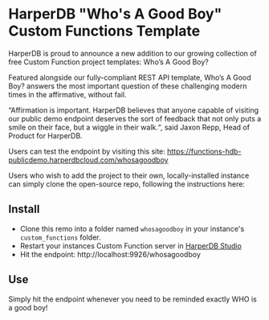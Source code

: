 # HarperDB "Who's A Good Boy" Custom Functions Template

HarperDB is proud to announce a new addition to our growing collection of free Custom Function project templates: Who’s A Good Boy?

Featured alongside our fully-compliant REST API template, Who’s A Good Boy? answers the most important question of these challenging modern times  in the affirmative, without fail.

“Affirmation is important. HarperDB believes that anyone capable of visiting our public demo endpoint deserves the sort of feedback that not only puts a smile on their face, but a wiggle in their walk.“, said Jaxon Repp, Head of Product for HarperDB.

Users can test the endpoint by visiting this site: https://functions-hdb-publicdemo.harperdbcloud.com/whosagoodboy

Users who wish to add the project to their own, locally-installed instance can simply clone the open-source repo, following the instructions here:

## Install

- Clone this remo into a folder named `whosagoodboy` in your instance's `custom_functions` folder.
- Restart your instances Custom Function server in [HarperDB Studio](https://studio.harperdb.io)
- Hit the endpoint: http://localhost:9926/whosagoodboy

## Use

Simply hit the endpoint whenever you need to be reminded exactly WHO is a good boy!
